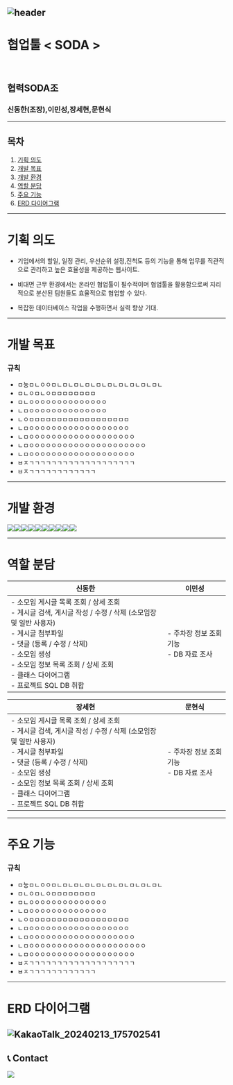 <div align="left">
  
![header](https://capsule-render.vercel.app/api?type=waving&color=timeGradient&text=Welcome%20to%20SODA's%20GitHub%20👋&animation=twinkling&fontSize=35&fontAlignY=40&fontAlign=70&height=250)
---
# 협업툴 < SODA >
<br>

## 협력SODA조
### 신동한(조장),이민성,장세현,문현식

---

## 목차


1. [기획 의도](#기획-의도)
2. [개발 목표](#개발-목표)
3. [개발 환경](#개발-환경)
4. [역할 분담](#역할-분담)
5. [주요 기능](#주요-기능)
6. [ERD 다이어그램](#erd-다이어그램)

---


# 기획 의도

* 기업에서의 할일, 일정 관리, 우선순위 설정,진척도 등의 기능을 통해 업무를 직관적으로 관리하고 높은 효율성을 제공하는 웹사이트.


* 비대면 근무 환경에서는 온라인 협업툴이 필수적이며 협업툴을 활용함으로써 지리적으로 분산된 팀원들도 효율적으로 협업할 수 있다.


* 복잡한 데이터베이스 작업을 수행하면서 실력 향상 기대.
---
# 개발 목표
### 규칙
* ㅁ눙ㅁㄴㅇㅇㅁㄴㅁㄴㅁㄴㅁㄴㅁㄴㅁㄴㅁㄴㅁㄴㅁㄴㅁㄴ
* ㅁㄴㅇㅁㄴㅇㅁㅁㅁㅁㅁㅁㅁㅁ
* ㅁㄴㅇㅇㅇㅇㅇㅇㅇㅇㅇㅇㅇㅇㅇㅇ
* ㄴㅁㅇㅇㅇㅇㅇㅇㅇㅇㅇㅇㅇㅇㅇㅇ
* ㄴㅇㅁㅁㅁㅁㅁㅁㅁㅁㅁㅁㅁㅁㅁㅁㅁㅁㅁㅁ
* ㄴㅁㅇㅇㅇㅇㅇㅇㅇㅇㅇㅇㅇㅇㅇㅇㅇㅇㅇㅇ
* ㄴㅁㅇㅇㅇㅇㅇㅇㅇㅇㅇㅇㅇㅇㅇㅇㅇㅇㅇㅇㅇ
* ㄴㅁㅇㅇㅇㅇㅇㅇㅇㅇㅇㅇㅇㅇㅇㅇㅇㅇㅇㅇㅇㅇㅇ
* ㄴㅁㅇㅇㅇㅇㅇㅇㅇㅇㅇㅇㅇㅇㅇㅇㅇㅇㅇㅇㅇ
* ㅂㅈㄱㄱㄱㄱㄱㄱㄱㄱㄱㄱㄱㄱㄱㄱㄱㄱㄱㄱㄱ
* ㅂㅈㄱㄱㄱㄱㄱㄱㄱㄱㄱㄱㄱㄱ
---
# 개발 환경
<div style="display:flex; flex-direction:row;">
    <img src="https://img.shields.io/badge/Java-007396?style=for-the-badge&logo=Java&logoColor=white"> 
    <img src="https://img.shields.io/badge/Spring Boot-6DB33F?style=for-the-badge&logo=spring boot&logoColor=white"> 
    <img src="https://img.shields.io/badge/Gradle-02303A?style=for-the-badge&logo=gradle&logoColor=white">
    <img src="https://img.shields.io/badge/oracle-F80000?style=for-the-badge&logo=oracle&logoColor=white">
    <br>
    <img src="https://img.shields.io/badge/apache tomcat-F8DC75?style=for-the-badge&logo=apachetomcat&logoColor=black">
    <br>
    <img src="https://img.shields.io/badge/html5-E34F26?style=flat-square&logo=html5&logoColor=white"> 
    <img src="https://img.shields.io/badge/css-1572B6?style=flat-square&logo=css3&logoColor=white"> 
    <img src="https://img.shields.io/badge/javascript-F7DF1E?style=flat-square&logo=javascript&logoColor=black"> 
    <img src="https://img.shields.io/badge/bootstrap-7952B3?style=flat-square&logo=bootstrap&logoColor=white">
   <img src="https://img.shields.io/badge/jquery-0769AD?style=flat-square&logo=jquery&logoColor=white">
    <br>
</div>


---

# 역할 분담
<table>
<thead>
<tr>
<th>신동한</th>
<th>이민성</th>
</tr>
</thead>
<tbody>
<tr>
<td>- 소모임 게시글 목록 조회 / 상세 조회<br>- 게시글 검색, 게시글 작성 / 수정 / 삭제 (소모임장 및 일반 사용자)<br>- 게시글 첨부파일<br>- 댓글 (등록 / 수정 / 삭제)<br>- 소모임 생성<br>- 소모임 정보 목록 조회 / 상세 조회 <br>- 클래스 다이어그램<br>- 프로젝트 SQL DB 취합</td>
<td>- 주차장 정보 조회 기능<br>- DB 자료 조사</td>
</tr>
</tbody>
</table>

<table>
<thead>
<tr>
<th>장세현</th>
<th>문현식</th>
</tr>
</thead>
<tbody>
<tr>
<td>- 소모임 게시글 목록 조회 / 상세 조회<br>- 게시글 검색, 게시글 작성 / 수정 / 삭제 (소모임장 및 일반 사용자)<br>- 게시글 첨부파일<br>- 댓글 (등록 / 수정 / 삭제)<br>- 소모임 생성<br>- 소모임 정보 목록 조회 / 상세 조회 <br>- 클래스 다이어그램<br>- 프로젝트 SQL DB 취합</td>
<td>- 주차장 정보 조회 기능<br>- DB 자료 조사</td>
</tr>
</tbody>
</table>

---
# 주요 기능
### 규칙
* ㅁ눙ㅁㄴㅇㅇㅁㄴㅁㄴㅁㄴㅁㄴㅁㄴㅁㄴㅁㄴㅁㄴㅁㄴㅁㄴ
* ㅁㄴㅇㅁㄴㅇㅁㅁㅁㅁㅁㅁㅁㅁ
* ㅁㄴㅇㅇㅇㅇㅇㅇㅇㅇㅇㅇㅇㅇㅇㅇ
* ㄴㅁㅇㅇㅇㅇㅇㅇㅇㅇㅇㅇㅇㅇㅇㅇ
* ㄴㅇㅁㅁㅁㅁㅁㅁㅁㅁㅁㅁㅁㅁㅁㅁㅁㅁㅁㅁ
* ㄴㅁㅇㅇㅇㅇㅇㅇㅇㅇㅇㅇㅇㅇㅇㅇㅇㅇㅇㅇ
* ㄴㅁㅇㅇㅇㅇㅇㅇㅇㅇㅇㅇㅇㅇㅇㅇㅇㅇㅇㅇㅇ
* ㄴㅁㅇㅇㅇㅇㅇㅇㅇㅇㅇㅇㅇㅇㅇㅇㅇㅇㅇㅇㅇㅇㅇ
* ㄴㅁㅇㅇㅇㅇㅇㅇㅇㅇㅇㅇㅇㅇㅇㅇㅇㅇㅇㅇㅇ
* ㅂㅈㄱㄱㄱㄱㄱㄱㄱㄱㄱㄱㄱㄱㄱㄱㄱㄱㄱㄱㄱ
* ㅂㅈㄱㄱㄱㄱㄱㄱㄱㄱㄱㄱㄱㄱ
---
# ERD 다이어그램
![KakaoTalk_20240213_175702541](https://github.com/DHLaptop/ToolSoda/assets/159864643/29d96d9c-4a1c-4b16-b390-bafec54b4052)
---
## 📞 Contact
<div style="display:flex; flex-direction:row;">
    <a href="mailto:luckpigsdh@gmail.com">
        <img src="https://img.shields.io/badge/Gmail-EA4335?style=for-the-badge&logo=Gmail&logoColor=white"> 
    </a>
</div><br>
    

</div>
